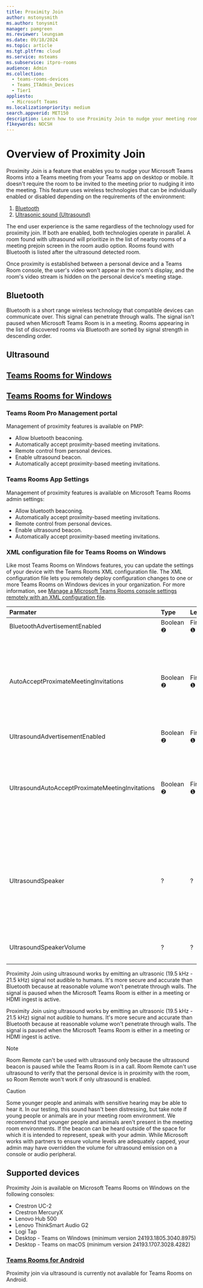 ```yaml
---
title: Proximity Join
author: mstonysmith
ms.author: tonysmit
manager: pamgreen
ms.reviewer: leungsam
ms.date: 09/18/2024
ms.topic: article
ms.tgt.pltfrm: cloud
ms.service: msteams
ms.subservice: itpro-rooms
audience: Admin
ms.collection: 
  - teams-rooms-devices
  - Teams_ITAdmin_Devices
  - Tier1
appliesto: 
  - Microsoft Teams
ms.localizationpriority: medium
search.appverid: MET150
description: Learn how to use Proximity Join to nudge your meeting room into Microsoft Teams Rooms for an optimum meeting room experience.
f1keywords: NOCSH
---
```


# Overview of Proximity Join

Proximity Join is a feature that enables you to nudge your Microsoft Teams Rooms into a Teams meeting from your Teams app on desktop or mobile. It doesn't require the room to be invited to the meeting prior to nudging it into the meeting. This feature uses wireless technologies that can be individually enabled or disabled depending on the requirements of the environment:

1. [Bluetooth](#bluetooth)
2. [Ultrasonic sound (Ultrasound)](#ultrasonic-sound-ultrasound)

The end user experience is the same regardless of the technology used for proximity join. If both are enabled, both technologies operate in parallel. A room found with ultrasound will prioritize in the list of nearby rooms of a meeting prejoin screen in the room audio option. Rooms found with Bluetooth is listed after the ultrasound detected room.

Once proximity is established between a personal device and a Teams Room console, the user's video won't appear in the room's display, and the room's video stream is hidden on the personal device's meeting stage.

## Bluetooth

Bluetooth is a short range wireless technology that compatible devices can communicate over. This signal can penetrate through walls. The signal isn't paused when Microsoft Teams Room is in a meeting. Rooms appearing in the list of discovered rooms via Bluetooth are sorted by signal strength in descending order.

## Ultrasound

## [Teams Rooms for Windows](#tab/Windows)

## [Teams Rooms for Windows](#tab/Windows)

### Teams Room Pro Management portal

Management of proximity features is available on PMP:

- Allow bluetooth beaconing.
- Automatically accept proximity-based meeting invitations.
- Remote control from personal devices.
- Enable ultrasound beacon.
- Automatically accept proximity-based meeting invitations.
  
### Teams Rooms App Settings

Management of proximity features is available on Microsoft Teams Rooms admin settings:

- Allow bluetooth beaconing.
- Automatically accept proximity-based meeting invitations.
- Remote control from personal devices.
- Enable ultrasound beacon.
- Automatically accept proximity-based meeting invitations.

### XML configuration file for Teams Rooms on Windows

Like most Teams Rooms on Windows features, you can update the settings of your device with the Teams Rooms XML configuration file. The XML configuration file lets you remotely deploy configuration changes to one or more Teams Rooms on Windows devices in your organization. For more information, see [Manage a Microsoft Teams Rooms console settings remotely with an XML configuration file](/microsoftteams/rooms/xml-config-file).

|**Parmater**|**Type**|**Level**|**Usage**|
|:-------- |:-------- |:-------- |:-------- |
|BluetoothAdvertisementEnabled|Boolean ❷|First ❶|Enabled by default.|
|AutoAcceptProximateMeetingInvitations|Boolean ❷|First ❶|If true, proximity based meeting invitations using Bluetooth are automatically accepted. Enabled by default.|
|UltrasoundAdvertisementEnabled|Boolean ❷|First ❶|Enabled by default.|
|UltrasoundAutoAcceptProximateMeetingInvitations|Boolean ❷|First ❶|If true, proximity based meeting invitations via Bluetooth are automatically accepted. Enabled by default.|
|UltrasoundSpeaker| ? | ? | Device name (string) is the acceptable value. No default value. If empty, MTR uses console speaker provided it's a supported speaker |
|UltrasoundSpeakerVolume| ? | ? | Value can be from 0 to 100, default value is 0 |

Proximity Join using ultrasound works by emitting an ultrasonic (19.5 kHz - 21.5 kHz) signal not audible to humans. It's more secure and accurate than Bluetooth because at reasonable volume won't penetrate through walls. The signal is paused when the Microsoft Teams Room is either in a meeting or HDMI ingest is active.

Proximity Join using ultrasound works by emitting an ultrasonic (19.5 kHz - 21.5 kHz) signal not audible to humans. It's more secure and accurate than Bluetooth because at reasonable volume won't penetrate through walls. The signal is paused when the Microsoft Teams Room is either in a meeting or HDMI ingest is active.

> [!NOTE]
> Room Remote can't be used with ultrasound only because the ultrasound beacon is paused while the Teams Room is in a call. Room Remote can't use ultrasound to verify that the personal device is in proximity with the room, so Room Remote won't work if only ultrasound is enabled.

> [!CAUTION]
> Some younger people and animals with sensitive hearing may be able to hear it. In our testing, this sound hasn't been distressing, but take note if young people or animals are in your meeting room environment. We recommend that younger people and animals aren't present in the meeting room environments. If the beacon can be heard outside of the space for which it is intended to represent, speak with your admin. While Microsoft works with partners to ensure volume levels are adequately capped, your admin may have overridden the volume for ultrasound emission on a console or audio peripheral.

## Supported devices

Proximity Join is available on Microsoft Teams Rooms on Windows on the following consoles:

- Crestron UC-2
- Crestron MercuryX
- Lenovo Hub 500
- Lenovo ThinkSmart Audio G2
- Logi Tap
- Desktop - Teams on Windows (minimum version 24193.1805.3040.8975)
- Desktop - Teams on macOS (minimum version 24193.1707.3028.4282)
  
### [Teams Rooms for Android](#tab/Android)

Proximity join via ultrasound is currently not available for Teams Rooms on Android.


